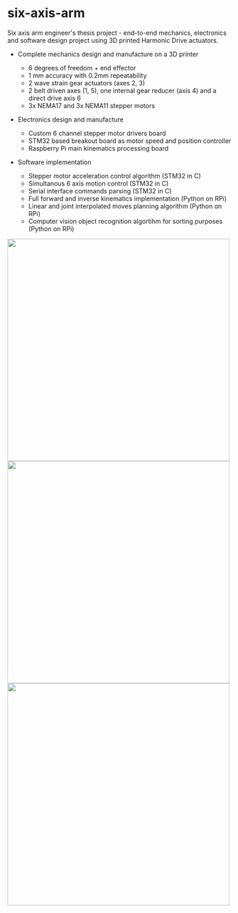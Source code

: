 # six-axis-arm

Six axis arm engineer's thesis project - end-to-end mechanics, electronics and software design project using 3D printed Harmonic Drive actuators. 

* Complete mechanics design and manufacture on a 3D printer
  *  6 degrees of freedom + end effector
  *  1 mm accuracy with 0.2mm repeatability
  *  2 wave strain gear actuators (axes 2, 3)
  *  2 belt driven axes (1, 5), one internal gear reducer (axis 4) and a direct drive axis 6
  *  3x NEMA17 and 3x NEMA11 stepper motors 
  
* Electronics design and manufacture
  * Custom 6 channel stepper motor drivers board
  * STM32 based breakout board as motor speed and position controller
  * Raspberry Pi main kinematics processing board

* Software implementation
  * Stepper motor acceleration control algorithm (STM32 in C)
  * Simultanous 6 axis motion control (STM32 in C)
  * Serial interface commands parsing (STM32 in C)
  * Full forward and inverse kinematics implementation (Python on RPi)
  * Linear and joint interpolated moves planning algorithm (Python on RPi)
  * Computer vision object recognition algortihm for sorting purposes (Python on RPi)

<img src="https://user-images.githubusercontent.com/54100395/134177305-72838524-e848-4bac-8770-1e23fa7f778b.PNG" width="500">
<img src="https://user-images.githubusercontent.com/54100395/134177491-2501256c-fe3a-4e7b-9df7-31bdc3806415.jpg" width="500">
<img src="https://user-images.githubusercontent.com/54100395/134178089-f76d7762-ace8-4f97-af54-ca6ebf797504.PNG" width="500">
